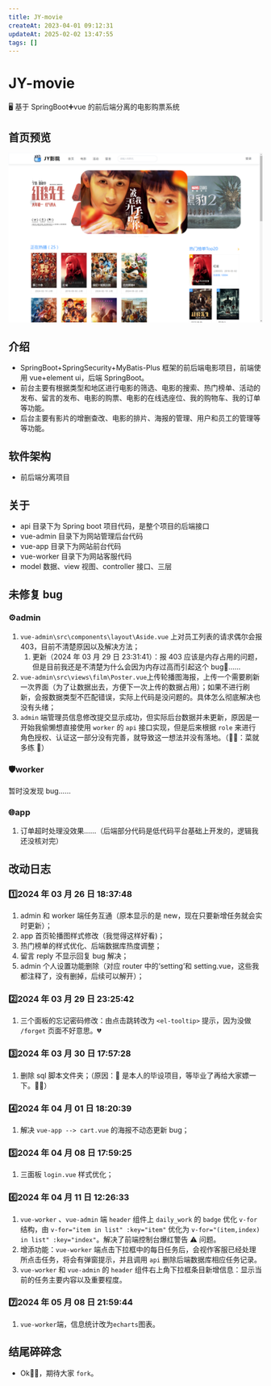 ```yaml
---
title: JY-movie
createAt: 2023-04-01 09:12:31
updateAt: 2025-02-02 13:47:55
tags: []
---
```


# JY-movie

🖥️ 基于 SpringBoot➕vue 的前后端分离的电影购票系统

## 首页预览
 ![app-home-vue](assets/jy-movie/app_home_vue.png)

## 介绍

- SpringBoot+SpringSecurity+MyBatis-Plus 框架的前后端电影项目，前端使用 vue+element ui，后端 SpringBoot。
- 前台主要有根据类型和地区进行电影的筛选、电影的搜索、热门榜单、活动的发布、留言的发布、电影的购票、电影的在线选座位、我的购物车、我的订单等功能。
- 后台主要有影片的增删查改、电影的排片、海报的管理、用户和员工的管理等等功能。

## 软件架构

- 前后端分离项目

## 关于

- api 目录下为 Spring boot 项目代码，是整个项目的后端接口
- vue-admin 目录下为网站管理后台代码
- vue-app 目录下为网站前台代码
- vue-worker 目录下为网站客服代码
- model 数据、view 视图、controller 接口、三层

## 未修复 bug

### ⚙️admin

1. `vue-admin\src\components\layout\Aside.vue` 上对员工列表的请求偶尔会报 403，目前不清楚原因以及解决方法；
   1. 更新（2024 年 03 月 29 日 23:31:41）：报 403 应该是内存占用的问题，但是目前我还是不清楚为什么会因为内存过高而引起这个 bug🐛……
2. `vue-admin\src\views\film\Poster.vue`上传轮播图海报，上传一个需要刷新一次界面（为了让数据出去，方便下一次上传的数据占用）；如果不进行刷新，会报数据类型不匹配错误，实际上代码是没问题的。具体怎么彻底解决也没有头绪；
3. `admin` 端管理员信息修改提交显示成功，但实际后台数据并未更新，原因是一开始我偷懒想直接使用 `worker` 的 `api` 接口实现，但是后来根据 `role` 来进行角色授权、认证这一部分没有完善，就导致这一想法并没有落地。（🙌🏼：菜就多练 🙈）

### 🛡️worker

暂时没发现 bug……

### 🌐app

1. 订单超时处理没效果……（后端部分代码是低代码平台基础上开发的，逻辑我还没核对完）

## 改动日志

### 1️⃣2024 年 03 月 26 日 18:37:48

1. admin 和 worker 端任务互通（原本显示的是 new，现在只要新增任务就会实时更新）；
2. app 首页轮播图样式修改（我觉得这样好看)；
3. 热门榜单的样式优化、后端数据库热度调整；
4. 留言 reply 不显示回复 bug 解决；
5. admin 个人设置功能删除（对应 router 中的‘setting’和 setting.vue，这些我都注释了，没有删掉，后续可以解开）；

### 2️⃣2024 年 03 月 29 日 23:25:42

1. 三个面板的忘记密码修改：由点击跳转改为 `<el-tooltip>` 提示，因为没做 `/forget` 页面不好意思。💔

### 3️⃣2024 年 03 月 30 日 17:57:28

1. 删除 sql 脚本文件夹；（原因：🌟 是本人的毕设项目，等毕业了再给大家嫖一下。🙏🏼）

### 4️⃣2024 年 04 月 01 日 18:20:39

1. 解决 `vue-app --> cart.vue` 的海报不动态更新 bug；

### 5️⃣2024 年 04 月 08 日 17:59:25

1. 三面板 `login.vue` 样式优化；

### 6️⃣2024 年 04 月 11 日 12:26:33

1. `vue-worker` 、`vue-admin` 端 `header` 组件上 `daily_work` 的 `badge` 优化 `v-for` 结构，由 `v-for="item in list" :key="item"` 优化为 `v-for="(item,index) in list" :key="index"`。解决了前端控制台爆红警告 ⚠️ 问题。
2. 增添功能：`vue-worker` 端点击下拉框中的每日任务后，会视作客服已经处理所点击任务，将会有弹窗提示，并且调用 `api` 删除后端数据库相应任务记录。
3. `vue-worker` 和 `vue-admin` 的 `header` 组件右上角下拉框条目新增信息：显示当前的任务主要内容以及重要程度。

### 7️⃣2024 年 05 月 08 日 21:59:44

1. `vue-worker`端，信息统计改为`echarts`图表。

## 结尾碎碎念

- Ok👌🏼，期待大家 `fork`。